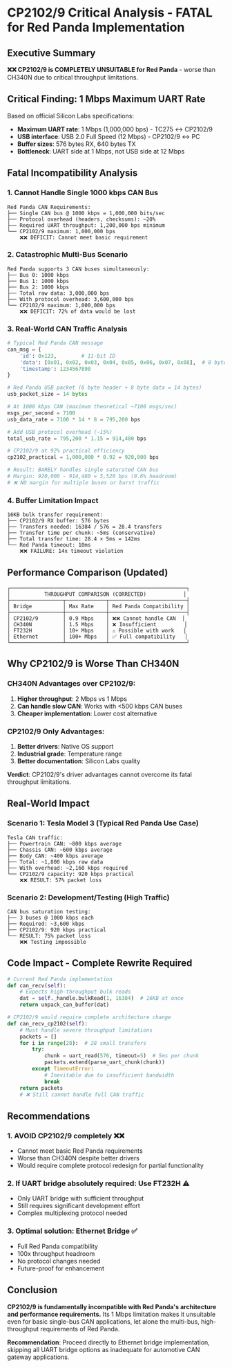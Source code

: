 # CP2102/9 Critical Analysis - FATAL for Red Panda Implementation

## Executive Summary

**❌❌ CP2102/9 is COMPLETELY UNSUITABLE for Red Panda** - worse than CH340N due to critical throughput limitations.

## Critical Finding: 1 Mbps Maximum UART Rate

Based on official Silicon Labs specifications:
- **Maximum UART rate**: 1 Mbps (1,000,000 bps) - TC275 ↔ CP2102/9
- **USB interface**: USB 2.0 Full Speed (12 Mbps) - CP2102/9 ↔ PC  
- **Buffer sizes**: 576 bytes RX, 640 bytes TX
- **Bottleneck**: UART side at 1 Mbps, not USB side at 12 Mbps

## Fatal Incompatibility Analysis

### 1. **Cannot Handle Single 1000 kbps CAN Bus**

```
Red Panda CAN Requirements:
├── Single CAN bus @ 1000 kbps = 1,000,000 bits/sec
├── Protocol overhead (headers, checksums): ~20%
├── Required UART throughput: 1,200,000 bps minimum
└── CP2102/9 maximum: 1,000,000 bps
    ❌❌ DEFICIT: Cannot meet basic requirement
```

### 2. **Catastrophic Multi-Bus Scenario**

```
Red Panda supports 3 CAN buses simultaneously:
├── Bus 0: 1000 kbps
├── Bus 1: 1000 kbps  
├── Bus 2: 1000 kbps
├── Total raw data: 3,000,000 bps
├── With protocol overhead: 3,600,000 bps
└── CP2102/9 maximum: 1,000,000 bps
    ❌❌ DEFICIT: 72% of data would be lost
```

### 3. **Real-World CAN Traffic Analysis**

```python
# Typical Red Panda CAN message
can_msg = {
    'id': 0x123,        # 11-bit ID
    'data': [0x01, 0x02, 0x03, 0x04, 0x05, 0x06, 0x07, 0x08],  # 8 bytes
    'timestamp': 1234567890
}

# Red Panda USB packet (6 byte header + 8 byte data = 14 bytes)
usb_packet_size = 14 bytes

# At 1000 kbps CAN (maximum theoretical ~7100 msgs/sec)
msgs_per_second = 7100
usb_data_rate = 7100 * 14 * 8 = 795,200 bps

# Add USB protocol overhead (~15%)
total_usb_rate = 795,200 * 1.15 = 914,480 bps

# CP2102/9 at 92% practical efficiency
cp2102_practical = 1,000,000 * 0.92 = 920,000 bps

# Result: BARELY handles single saturated CAN bus
# Margin: 920,000 - 914,480 = 5,520 bps (0.6% headroom)
# ❌ NO margin for multiple buses or burst traffic
```

### 4. **Buffer Limitation Impact**

```
16KB bulk transfer requirement:
├── CP2102/9 RX buffer: 576 bytes
├── Transfers needed: 16384 / 576 = 28.4 transfers
├── Transfer time per chunk: ~5ms (conservative)
├── Total transfer time: 28.4 × 5ms = 142ms
└── Red Panda timeout: 10ms
    ❌❌ FAILURE: 14x timeout violation
```

## Performance Comparison (Updated)

```
┌─────────────────────────────────────────────────────────┐
│           THROUGHPUT COMPARISON (CORRECTED)            │
├─────────────────┬─────────────┬─────────────────────────┤
│ Bridge          │ Max Rate    │ Red Panda Compatibility │
├─────────────────┼─────────────┼─────────────────────────┤
│ CP2102/9        │ 0.9 Mbps    │ ❌❌ Cannot handle CAN  │
│ CH340N          │ 1.5 Mbps    │ ❌ Insufficient         │
│ FT232H          │ 10+ Mbps    │ ⚠️ Possible with work   │
│ Ethernet        │ 100+ Mbps   │ ✅ Full compatibility   │
└─────────────────┴─────────────┴─────────────────────────┘
```

## Why CP2102/9 is Worse Than CH340N

### CH340N Advantages over CP2102/9:
1. **Higher throughput**: 2 Mbps vs 1 Mbps
2. **Can handle slow CAN**: Works with <500 kbps CAN buses
3. **Cheaper implementation**: Lower cost alternative

### CP2102/9 Only Advantages:
1. **Better drivers**: Native OS support
2. **Industrial grade**: Temperature range
3. **Better documentation**: Silicon Labs quality

**Verdict**: CP2102/9's driver advantages cannot overcome its fatal throughput limitations.

## Real-World Impact

### Scenario 1: Tesla Model 3 (Typical Red Panda Use Case)
```
Tesla CAN traffic:
├── Powertrain CAN: ~800 kbps average
├── Chassis CAN: ~600 kbps average  
├── Body CAN: ~400 kbps average
├── Total: ~1,800 kbps raw data
├── With overhead: ~2,160 kbps required
└── CP2102/9 capacity: 920 kbps practical
    ❌❌ RESULT: 57% packet loss
```

### Scenario 2: Development/Testing (High Traffic)
```
CAN bus saturation testing:
├── 3 buses @ 1000 kbps each
├── Required: ~3,600 kbps  
├── CP2102/9: 920 kbps practical
└── RESULT: 75% packet loss
    ❌❌ Testing impossible
```

## Code Impact - Complete Rewrite Required

```python
# Current Red Panda implementation
def can_recv(self):
    # Expects high-throughput bulk reads
    dat = self._handle.bulkRead(1, 16384)  # 16KB at once
    return unpack_can_buffer(dat)

# CP2102/9 would require complete architecture change
def can_recv_cp2102(self):
    # Must handle severe throughput limitations
    packets = []
    for i in range(28):  # 28 small transfers
        try:
            chunk = uart_read(576, timeout=5)  # 5ms per chunk
            packets.extend(parse_uart_chunk(chunk))
        except TimeoutError:
            # Inevitable due to insufficient bandwidth
            break
    return packets
    # ❌ Still cannot handle full CAN traffic
```

## Recommendations

### 1. **AVOID CP2102/9 completely** ❌❌
- Cannot meet basic Red Panda requirements
- Worse than CH340N despite better drivers
- Would require complete protocol redesign for partial functionality

### 2. **If UART bridge absolutely required**: Use FT232H ⚠️
- Only UART bridge with sufficient throughput
- Still requires significant development effort
- Complex multiplexing protocol needed

### 3. **Optimal solution**: Ethernet Bridge ✅
- Full Red Panda compatibility
- 100x throughput headroom
- No protocol changes needed
- Future-proof for enhancement

## Conclusion

**CP2102/9 is fundamentally incompatible with Red Panda's architecture and performance requirements.** Its 1 Mbps limitation makes it unsuitable even for basic single-bus CAN applications, let alone the multi-bus, high-throughput requirements of Red Panda.

**Recommendation**: Proceed directly to Ethernet bridge implementation, skipping all UART bridge options as inadequate for automotive CAN gateway applications.